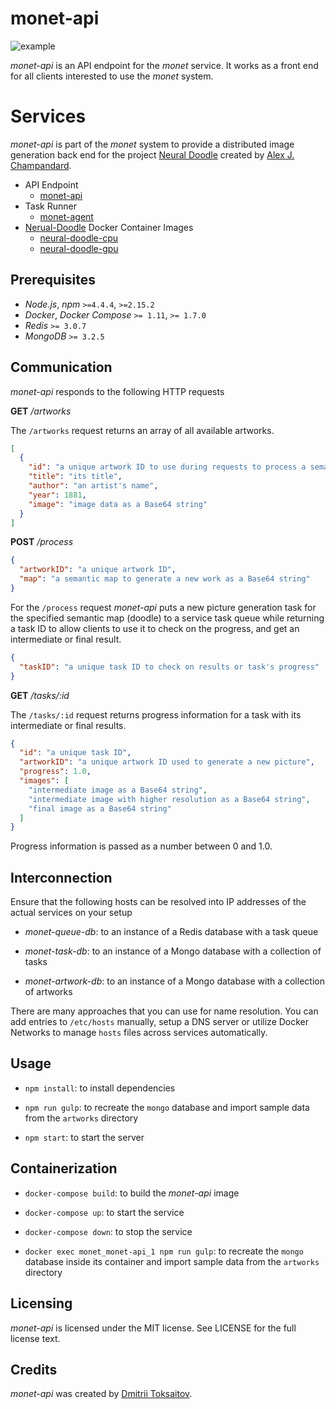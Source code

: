 monet-api
=========

![example](http://i.imgur.com/sz2Viam.jpg)

*monet-api* is an API endpoint for the *monet* service. It works as a front end
for all clients interested to use the *monet* system.

# Services

*monet-api* is part of the *monet* system to provide a distributed image
generation back end for the project [Neural Doodle](https://github.com/alexjc/neural-doodle)
created by [Alex J. Champandard](https://github.com/alexjc).

* API Endpoint
    * [monet-api](https://github.com/toksaitov/monet-api)
* Task Runner
    * [monet-agent](https://github.com/toksaitov/monet-agent)
* [Nerual-Doodle](https://github.com/alexjc/neural-doodle) Docker Container Images
    * [neural-doodle-cpu](https://github.com/toksaitov/neural-doodle-cpu)
    * [neural-doodle-gpu](https://github.com/toksaitov/neural-doodle-gpu)

## Prerequisites

* *Node.js*, *npm* `>=4.4.4`, `>=2.15.2`
* *Docker*, *Docker Compose* `>= 1.11`, `>= 1.7.0`
* *Redis* `>= 3.0.7`
* *MongoDB* `>= 3.2.5`

## Communication

*monet-api* responds to the following HTTP requests

**GET** */artworks*

The `/artworks` request returns an array of all available artworks.

```json
[
  {
    "id": "a unique artwork ID to use during requests to process a semantic map",
    "title": "its title",
    "author": "an artist's name",
    "year": 1881,
    "image": "image data as a Base64 string"
  }
]
```

**POST** */process*

```json
{
  "artworkID": "a unique artwork ID",
  "map": "a semantic map to generate a new work as a Base64 string"
}
```

For the `/process` request *monet-api* puts a new picture generation task for
the specified semantic map (doodle) to a service task queue while returning a
task ID to allow clients to use it to check on the progress, and get an
intermediate or final result.

```json
{
  "taskID": "a unique task ID to check on results or task's progress"
}
```

**GET** */tasks/:id*

The `/tasks/:id` request returns progress information for a task with its
intermediate or final results.

```json
{
  "id": "a unique task ID",
  "artworkID": "a unique artwork ID used to generate a new picture",
  "progress": 1.0,
  "images": [
    "intermediate image as a Base64 string",
    "intermediate image with higher resolution as a Base64 string",
    "final image as a Base64 string"
  ]
}
```

Progress information is passed as a number between 0 and 1.0.

## Interconnection

Ensure that the following hosts can be resolved into IP addresses of the actual
services on your setup

* *monet-queue-db*: to an instance of a Redis database with a task queue

* *monet-task-db*: to an instance of a Mongo database with a collection of
  tasks

* *monet-artwork-db*: to an instance of a Mongo database with a collection of
  artworks

There are many approaches that you can use for name resolution. You can add
entries to `/etc/hosts` manually, setup a DNS server or utilize Docker Networks
to manage `hosts` files across services automatically.

## Usage

* `npm install`: to install dependencies

* `npm run gulp`: to recreate the `mongo` database and import sample data
  from the `artworks` directory

* `npm start`: to start the server

## Containerization

* `docker-compose build`: to build the *monet-api* image

* `docker-compose up`: to start the service

* `docker-compose down`: to stop the service

* `docker exec monet_monet-api_1 npm run gulp`: to recreate the `mongo` database
  inside its container and import sample data from the `artworks` directory

## Licensing

*monet-api* is licensed under the MIT license. See LICENSE for the full license
text.

## Credits

*monet-api* was created by [Dmitrii Toksaitov](https://github.com/toksaitov).
